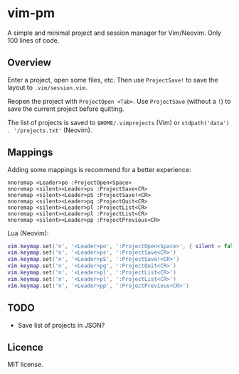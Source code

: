 # vim-pm

A simple and minimal project and session manager for Vim/Neovim. Only 100 lines of code.

## Overview

Enter a project, open some files, etc. Then use `ProjectSave!` to save the
layout to `.vim/session.vim`.

Reopen the project with `ProjectOpen <Tab>`. Use `ProjectSave` (without a `!`)
to save the current project before quitting.

The list of projects is saved to `$HOME/.vimprojects` (Vim) or `stdpath('data') . '/projects.txt'` (Neovim).

## Mappings

Adding some mappings is recommend for a better experience:

```vim
nnoremap <Leader>po :ProjectOpen<Space>
nnoremap <silent><Leader>ps :ProjectSave<CR>
nnoremap <silent><Leader>pS :ProjectSave!<CR>
nnoremap <silent><Leader>pq :ProjectQuit<CR>
nnoremap <silent><Leader>pl :ProjectList<CR>
nnoremap <silent><Leader>pl :ProjectList<CR>
nnoremap <silent><Leader>pp :ProjectPrevious<CR>
```

Lua (Neovim):

```lua
vim.keymap.set('n', '<Leader>po', ':ProjectOpen<Space>', { silent = false })
vim.keymap.set('n', '<Leader>ps', ':ProjectSave<CR>')
vim.keymap.set('n', '<Leader>pS', ':ProjectSave!<CR>')
vim.keymap.set('n', '<Leader>pq', ':ProjectQuit<CR>')
vim.keymap.set('n', '<Leader>pl', ':ProjectList<CR>')
vim.keymap.set('n', '<Leader>pl', ':ProjectList<CR>')
vim.keymap.set('n', '<Leader>pp', ':ProjectPrevious<CR>')
```

## TODO

* Save list of projects in JSON?

## Licence

MIT license.

